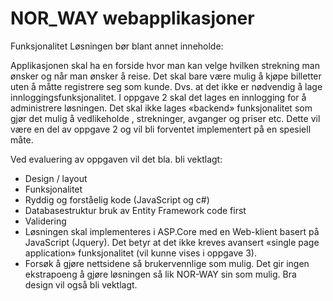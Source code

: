 # NOR_WAY webapplikasjoner

Funksjonalitet
Løsningen bør blant annet inneholde:

Applikasjonen skal ha en forside hvor man kan velge hvilken strekning man ønsker og når man ønsker å reise.
Det skal bare være mulig å kjøpe billetter uten å måtte registrere seg som kunde. Dvs. at det ikke er nødvendig å lage innloggingsfunksjonalitet. I oppgave 2 skal det lages en innlogging for å administrere løsningen.
Det skal ikke lages «backend» funksjonalitet som gjør det mulig å vedlikeholde , strekninger,  avganger og priser etc. Dette vil være en del av oppgave 2 og vil bli forventet implementert på en spesiell måte.  


Ved evaluering av oppgaven vil det bla. bli vektlagt:

- Design / layout 
- Funksjonalitet 
- Ryddig og forståelig kode (JavaScript og c#) 
- Databasestruktur bruk av Entity Framework code first 
- Validering 
- Løsningen skal implementeres i ASP.Core med en Web-klient basert på JavaScript (Jquery). Det betyr at det ikke kreves avansert «single page application» funksjonalitet (vil kunne vises i oppgave 3). 
- Forsøk å gjøre nettsidene så brukervennlige som mulig. Det gir ingen ekstrapoeng å gjøre løsningen så lik NOR-WAY sin som mulig.  Bra design vil også bli vektlagt. 
